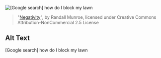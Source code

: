 ![\[Google search\] how do I block my lawn](https://imgs.xkcd.com/comics/negativity.png)
> "[Negativity](https://xkcd.com/1773/)", by Randall Munroe, licensed under Creative Commons Attribution-NonCommercial 2.5 License

## Alt Text
\[Google search\] how do I block my lawn
